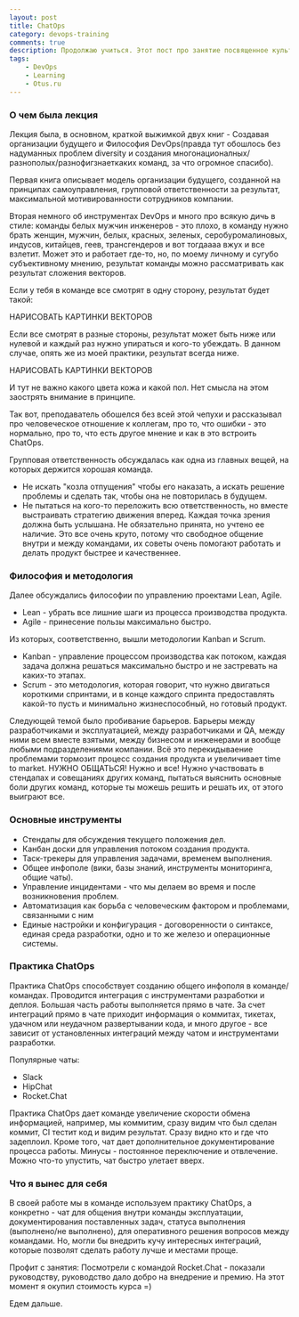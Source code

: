 ```yaml
---
layout: post
title: ChatOps
category: devops-training
comments: true
description: Продолжаю учиться. Этот пост про занятие посвященное культурному взаимодействию, командной работе и ChatOps, что, как, о чем. Также про знакомство с Travis CI
tags:
    - DevOps
    - Learning
    - Otus.ru
---
```

### О чем была лекция

Лекция была, в основном, краткой выжимкой двух книг - Создавая организации будущего и Философия DevOps(правда тут обошлось без надуманных проблем diversity и создания многонационалных/разнополых/разнофигзнаеткаких команд, за что огромное спасибо). 

Первая книга описывает модель организации будущего, созданной на принципах самоуправления, групповой ответственности за результат, максимальной мотивированности сотрудников компании. 

Вторая немного об инструментах DevOps и много про всякую дичь в стиле: команды белых мужчин инженеров - это плохо, в команду нужно брать женщин, мужчин, белых, красных, зеленых, серобуромалиновых, индусов, китайцев, геев, трансгендеров и вот тогдаааа вжух и все взлетит. Может это и работает где-то, но, по моему личному и сугубо субъективному мнению, результат команды можно рассматривать как результат сложения векторов. 

Если у тебя в команде все смотрят в одну сторону, результат будет такой:

НАРИСОВАТЬ КАРТИНКИ ВЕКТОРОВ

Если все смотрят в разные стороны, результат может быть ниже или нулевой и каждый раз нужно упираться и кого-то убеждать. В данном случае, опять же из моей практики, результат всегда ниже.

НАРИСОВАТЬ КАРТИНКИ ВЕКТОРОВ

И тут не важно какого цвета кожа и какой пол. Нет смысла на этом заострять внимание в принципе.

Так вот, преподаватель обошелся без всей этой чепухи и рассказывал про человеческое отношение к коллегам, про то, что ошибки - это нормально, про то, что есть другое мнение и как в это встроить ChatOps.

Групповая ответственность обсуждалась как одна из главных вещей, на которых держится хорошая команда. 
- Не искать "козла отпущения" чтобы его наказать, а искать решение проблемы и сделать так, чтобы она не повторилась в будущем. 
- Не пытаться на кого-то переложить всю ответственность, но вместе выстраивать стратегию движения вперед. Каждая точка зрения должна быть услышана. Не обязательно принята, но учтено ее наличие. 
Это все очень круто, потому что свободное общение внутри и между командами, их советы очень помогают работать и делать продукт быстрее и качественнее.

### Философия и методология

Далее обсуждались философии по управлению проектами Lean, Agile.
- Lean - убрать все лишние шаги из процесса производства продукта. 
- Agile - принесение пользы максимально быстро. 
 
Из которых, соответственно, вышли методологии Kanban и Scrum. 
- Kanban - управление процессом производства как потоком, каждая задача должна решаться максимально быстро и не застревать на каких-то этапах. 
- Scrum - это методология, которая говорит, что нужно двигаться короткими спринтами, и в конце каждого спринта предоставлять какой-то пусть и минимально жизнеспособный, но готовый продукт.

Следующей темой было пробивание барьеров. Барьеры между разработчиками и эксплуатацией, между разработчиками и QA, между ними всем вместе взятыми, между бизнесом и инженерами и вообще любыми подразделениями компании. Всё это перекидываение проблемами тормозит процесс создания продукта и увеличивает time to market. НУЖНО ОБЩАТЬСЯ! Нужно и все! Нужно участвовать в стендапах и совещаниях других команд, пытаться выяснить основные боли других команд, которые ты можешь решить и решать их, от этого выиграют все.

### Основные инструменты

- Стендапы для обсуждения текущего положения дел.
- Канбан доски для управления потоком создания продукта.
- Таск-трекеры для управления задачами, временем выполнения.
- Общее инфополе (вики, базы знаний, инструменты мониторинга, общие чаты).
- Управление инцидентами - что мы делаем во время и после возникновения проблем.
- Автоматизация как борьба с человеческим фактором и проблемами, связанными с ним
- Единые настройки и конфигурация - договоренности о синтаксе, единая среда разработки, одно и то же железо и операционные системы.

### Практика ChatOps

Практика ChatOps способствует созданию общего инфополя в команде/командах. Проводится интеграция с инструментами разработки и деплоя. Большая часть работы выполняется прямо в чате. За счет интеграций прямо в чате приходит информация о коммитах, тикетах, удачном или неудачном развертывании кода, и много другое - все зависит от установленных интеграций между чатом и инструментами разработки. 

Популярные чаты:

- Slack
- HipChat
- Rocket.Chat

Практика ChatOps дает команде увеличение скорости обмена информацией, например, мы коммитим, сразу видим что был сделан коммит, CI тестит код и видим результат. Сразу видно кто и где что задеплоил. Кроме того, чат дает дополнительное документирование процесса работы.
Минусы - постоянное переключение и отвлечение. Можно что-то упустить, чат быстро улетает вверх.

### Что я вынес для себя

В своей работе мы в команде используем практику ChatOps, а конкретно - чат для общения внутри команды эксплуатации, документирования поставленных задач, статуса выполнения (выполнено/не выполнено), для оперативного решения вопросов между командами. Но, могли бы внедрить кучу интересных интеграций, которые позволят сделать работу лучше и местами проще.

Профит с занятия: Посмотрели с командой Rocket.Chat - показали руководству, руководство дало добро на внедрение и премию. На этот момент я окупил стоимость курса =)

Едем дальше.